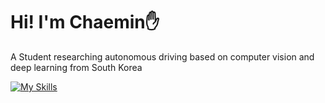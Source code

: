 # Hi! I'm Chaemin✋
A Student researching autonomous driving based on computer vision and deep learning from South Korea  

[![My Skills](https://skillicons.dev/icons?i=git,kubernetes,docker,c,vim,opencv,flutter,notion)](https://skillicons.dev)
